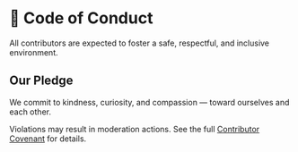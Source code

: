 # 🤝 Code of Conduct

All contributors are expected to foster a safe, respectful, and inclusive environment.

## Our Pledge

We commit to kindness, curiosity, and compassion — toward ourselves and each other.

Violations may result in moderation actions. See the full [Contributor Covenant](https://www.contributor-covenant.org/) for details.
